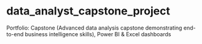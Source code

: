 # data_analyst_capstone_project
Portfolio: Capstone (Advanced data analysis capstone demonstrating end-to-end business intelligence skills), Power BI &amp; Excel dashboards
